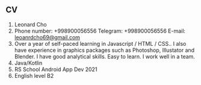 ## CV 

1. Leonard Cho
2. Phone number: +998900056556
   Telegram: +998900056556
   E-mail: leoanrdcho69@gmail.com
3. Over a year of self-paced learning in Javascript / HTML / CSS.. I also have experience in graphics packages such as Photoshop, Illustator and Blender.
I have good analytical skills. Easy to learn. I work well in a team.
4. Java/Kotlin
5. RS School Android App Dev 2021
8. English level B2
